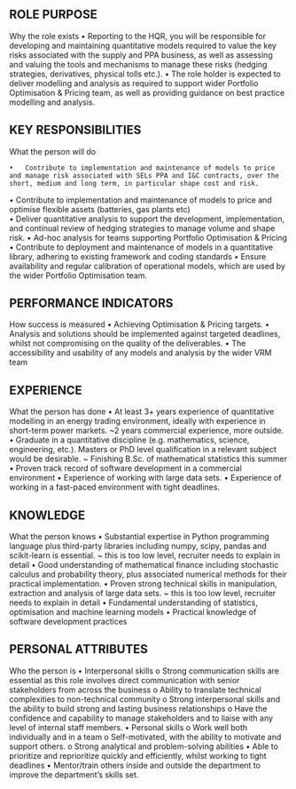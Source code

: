 ## ROLE PURPOSE 
Why the role exists	•	Reporting to the HQR, you will be responsible for developing and maintaining quantitative models required to value the key risks associated with the supply and PPA business, as well as assessing and valuing the tools and mechanisms to manage these risks (hedging strategies, derivatives, physical tolls etc.).
•	The role holder is expected to deliver modelling and analysis as required to support wider Portfolio Optimisation & Pricing team, as well as providing guidance on best practice modelling and analysis.
## KEY RESPONSIBILITIES
What the person will do


	•	Contribute to implementation and maintenance of models to price and manage risk associated with SELs PPA and I&C contracts, over the short, medium and long term, in particular shape cost and risk. 
•	Contribute to implementation and maintenance of models to price and optimise flexible assets (batteries, gas plants etc)  
•	Deliver quantitative analysis to support the development, implementation, and continual review of hedging strategies to manage volume and shape risk. 
•	Ad-hoc analysis for teams supporting Portfolio Optimisation & Pricing 
•	Contribute to deployment and maintenance of models in a quantitative library, adhering to existing framework and coding standards 
•	Ensure availability and regular calibration of operational models, which are used by the wider Portfolio Optimisation team.  
## PERFORMANCE INDICATORS
How success is measured	•	Achieving Optimisation & Pricing targets.
•	Analysis and solutions should be implemented against targeted deadlines, whilst not compromising on the quality of the deliverables.
•	The accessibility and usability of any models and analysis by the wider VRM team 
## EXPERIENCE
What the person has done	•	At least 3+ years experience of quantitative modelling in an energy trading environment, ideally with experience in short-term power markets. 
~2 years commercial experience, more outside.
•	Graduate in a quantitative discipline (e.g. mathematics, science, engineering, etc.). Masters or PhD level qualification in a relevant subject would be desirable.
~ Finishing B.Sc. of mathematical statistics this summer
•	Proven track record of software development in a commercial environment
•	Experience of working with large data sets.
•	Experience of working in a fast-paced environment with tight deadlines. 
## KNOWLEDGE
What the person knows	•	Substantial expertise in Python programming language plus third-party libraries including numpy, scipy, pandas and scikit-learn is essential.
~ this is too low level, recruiter needs to explain in detail
•	Good understanding of mathematical finance including stochastic calculus and probability theory, plus associated numerical methods for their practical implementation.
•	Proven strong technical skills in manipulation, extraction and analysis of large data sets.
~ this is too low level, recruiter needs to explain in detail
•	Fundamental understanding of statistics, optimisation and machine learning models
•	Practical knowledge of software development practices
## PERSONAL ATTRIBUTES
Who the person is
	•	Interpersonal skills
o	Strong communication skills are essential as this role involves direct communication with senior stakeholders from across the business
o	Ability to translate technical complexities to non-technical community 
o	Strong interpersonal skills and the ability to build strong and lasting business relationships
o	Have the confidence and capability to manage stakeholders and to liaise with any level of internal staff members.
•	Personal skills
o	Work well both individually and in a team
o	Self-motivated, with the ability to motivate and support others.
o	Strong analytical and problem-solving abilities
•	Able to prioritize and reprioritize quickly and efficiently, whilst working to tight deadlines
•	Mentor/train others inside and outside the department to improve the department’s skills set.

